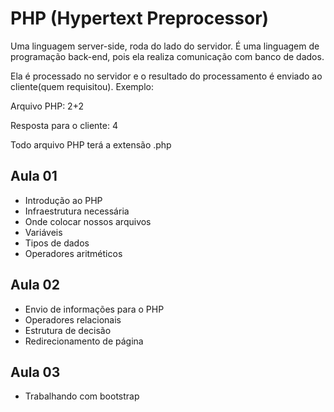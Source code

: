 # PHP (Hypertext Preprocessor)
Uma linguagem server-side, roda do lado do servidor. É uma linguagem de programação back-end, pois ela realiza comunicação com banco de dados. 

Ela é processado no servidor e o resultado do processamento é enviado ao cliente(quem requisitou). Exemplo:

Arquivo PHP: 2+2

Resposta para o cliente: 4

Todo arquivo PHP terá a extensão .php

## Aula 01
 - Introdução ao PHP
 - Infraestrutura necessária
 - Onde colocar nossos arquivos
 - Variáveis
 - Tipos de dados
 - Operadores aritméticos

## Aula 02
 - Envio de informações para o PHP
 - Operadores relacionais
 - Estrutura de decisão
 - Redirecionamento de página

## Aula 03
 - Trabalhando com bootstrap